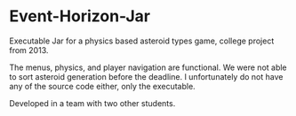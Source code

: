 # Event-Horizon-Jar
Executable Jar for a physics based asteroid types game, college project from 2013.

The menus, physics, and player navigation are functional. We were not able to sort asteroid generation before the deadline. I unfortunately do not have any of the source code either, only the executable.

Developed in a team with two other students. 
